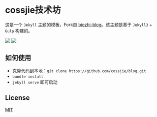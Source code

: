 # cossjie技术坊

这是一个 `Jekyll` 主题的模板，Fork自 [biezhi-blog](https://github.com/biezhi/blog)。该主题是基于 `Jekyll3` + `Gulp` 构建的。

[![](https://img.shields.io/badge/license-MIT-FF0080.svg)](https://github.com/cossjie/blog/master/LICENSE)
[![](https://img.shields.io/github/followers/cossjie.svg?style=social&label=Follow%20Me)](https://github.com/cossjie)

## 如何使用

- 克隆代码到本地：`git clone https://github.com/cossjie/blog.git`
- `bundle install`
- `jekyll serve` 即可启动

## License

[MIT](LICENSE)